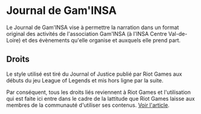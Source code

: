 # Journal de Gam'INSA

Le Journal de Gam'INSA vise à permettre la narration dans un format
original des activités de l'association Gam'INSA
(à l'INSA Centre Val-de-Loire) et des évènements qu'elle organise
et auxquels elle prend part.

## Droits

Le style utilisé est tiré du Journal of Justice publié par Riot Games
aux débuts du jeu League of Legends et mis hors ligne par la suite.

Par conséquent, tous les droits liés reviennent à Riot Games et
l'utilisation qui est faite ici entre dans le cadre de la lattitude
que Riot Games laisse aux membres de la communauté d'utiliser ses
contenus. [Voir l'article](https://www.riotgames.com/legal-jibber-jabber).

